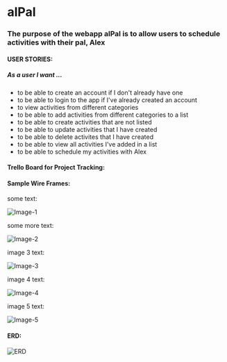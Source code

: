 # alPal

### The purpose of the webapp alPal is to allow users to schedule activities with their pal, Alex

#### USER STORIES:
##### As a user I want ...
- to be able to create an account if I don't already have one
- to be able to login to the app if I've already created an account
- to view activities from different categories
- to be able to add activities from different categories to a list
- to be able to create activities that are not listed
- to be able to update activities that I have created
- to be able to delete activites that I have created
- to be able to view all activities I've added in a list
- to be able to schedule my activities with Alex

#### Trello Board for Project Tracking: 


#### Sample Wire Frames: 

some text: 

![Image-1](https://i.imgur.com/LYYdxF6.png)

some more text: 

![Image-2](https://i.imgur.com/QBcv3fa.png)

image 3 text: 

![Image-3](https://i.imgur.com/WnlLJhH.png)

image 4 text: 

![Image-4](https://i.imgur.com/fcf4UIc.png)

image 5 text: 

![Image-5](https://i.imgur.com/uXYUyuG.png)


#### ERD: 

![ERD](https://i.imgur.com/QLSVEPh.png)